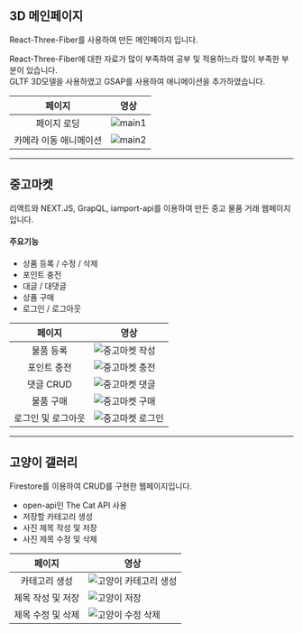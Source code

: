 ## 3D 메인페이지
React-Three-Fiber를 사용하여 만든 메인페이지 입니다.

React-Three-Fiber에 대한 자료가 많이 부족하여 공부 및 적용하느라 많이 부족한 부분이 있습니다.   
GLTF 3D모델을 사용하였고 GSAP를 사용하여 애니메이션을 추가하였습니다.

|        페이지        | 영상                                                                                                                                           |
| :------------------: | ---------------------------------------------------------------------------------------------------------------------------------------------- |
|      페이지 로딩      | ![main1](https://github.com/DumakIt/Portfolio/assets/112146844/a7ede4c6-c1bb-4f70-8251-964bf659256d)                                           |
|  카메라 이동 애니메이션  | ![main2](https://github.com/DumakIt/Portfolio/assets/112146844/e4fc9869-1ea5-4029-950d-20863b9bbac8)                                           | 

---

## 중고마켓
리액트와 NEXT.JS, GrapQL, iamport-api를 이용하여 만든 중고 물품 거래 웹페이지입니다.   

#### 주요기능
* 상품 등록 / 수정 / 삭제
* 포인트 충전
* 대글 / 대댓글
* 상품 구매
* 로그인 / 로그아웃

|        페이지        | 영상                                                                                                                                           |
| :------------------: | ---------------------------------------------------------------------------------------------------------------------------------------------- |
|       물품 등록      | ![중고마켓 작성](https://github.com/DumakIt/Portfolio/assets/112146844/419632f5-3898-439c-8c1a-430d91bc0a3d)                                       |
|      포인트 충전      | ![중고마켓 충전](https://github.com/DumakIt/Portfolio/assets/112146844/31f03c7b-411b-4c02-9772-d431b6fc1261)                                       | 
|      댓글 CRUD      | ![중고마켓 댓글](https://github.com/DumakIt/Portfolio/assets/112146844/cae37082-2892-4f94-9bd2-f92045d703ff)                                       |
|      물품 구매      | ![중고마켓 구매](https://github.com/DumakIt/Portfolio/assets/112146844/e9ebada9-956d-4a22-a7f7-eb5d40c8a707)                                       | 
|   로그인 및 로그아웃   | ![중고마켓 로그인](https://github.com/DumakIt/Portfolio/assets/112146844/cf09b3a6-f0b7-403d-9a0f-3164403a1f99)                                       |

---

## 고양이 갤러리
Firestore를 이용하여 CRUD를 구현한 웹페이지입니다.   

* open-api인 The Cat API 사용
* 저장할 카테고리 생성
* 사진 제목 작성 및 저장
* 사진 제목 수정 및 삭제

|        페이지        | 영상                                                                                                                                           |
| :------------------: | ---------------------------------------------------------------------------------------------------------------------------------------------- |
|      카테고리 생성      | ![고양이 카테고리 생성](https://github.com/DumakIt/Portfolio/assets/112146844/9b95931e-47fc-4a7e-8c02-8137292fe193)                                  |
|     제목 작성 및 저장    | ![고양이 저장](https://github.com/DumakIt/Portfolio/assets/112146844/9b56e500-c7f1-4d06-9a16-79dc97b62f28)                                       | 
|    제목 수정 및 삭제     | ![고양이 수정 삭제](https://github.com/DumakIt/Portfolio/assets/112146844/cf71a6ca-b2dd-4dbb-bd8a-6443624627bc)                                    |
